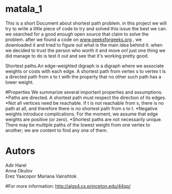 # matala_1

This is a short Document about shortest path problem.
in this project we will try to write a little piece of code to try and solved this issue the best we can.
we searched for a good enough open source that claim  to solve the problem.
after we found a code on www.geeksforgeeks.org , we downloaded it and tried to figure out what is the main idea behind it.
when we decided to trust the person who worth it and move on!
just one thing we did manage to do is test it out and see that it's working pretty good.

Shortest paths.An edge-weighted digraph is a digraph where we associate weights or costs with each edge.
A shortest path from vertex s to vertex t is a directed path from s to t with the property that no other such path has a lower weight.

#Properties
We summarize several important properties and assumptions.
   *Paths are directed. A shortest path must respect the direction of its edges.
   *Not all vertices need be reachable. If t is not reachable from s, there is no path at all, and therefore there is no shortest path from s to t.
   *Negative weights introduce complications. For the moment, we assume that edge weights are positive (or zero).
   *Shortest paths are not necessarily unique. There may be multiple paths of the lowest weight from one vertex to another; we are content to find any one of them.

# Autors
 Adir Harel    
 Anna Okulov                     
 Erez Yaacopor
 Mariana Vainshtok

#For more information:
 http://algs4.cs.princeton.edu/44sp/
